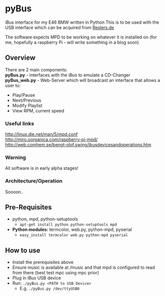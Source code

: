 pyBus
=====

iBus interface for my E46 BMW written in Python
This is to be used with the USB interface which can be acquired from [Reslers.de](http://www.reslers.de/IBUS/)

The software expects MPD to be working on whatever it is installed on (for me, hopefully a raspberry Pi - will write something in a blog soon)

## Overview
There are 2 main components:  
**pyBus.py** - interfaces with the iBus to emulate a CD-Changer  
**pyBus_web.py** - Web-Server which will broadcast an interface that allows a user to:  
* Play/Pause
* Next/Previous
* Modify Playlist
* View RPM, current speed

### Useful links
http://linux.die.net/man/5/mpd.conf   
http://miro.oorganica.com/raspberry-pi-mpd/   
http://web.comhem.se/bengt-olof.swing/ibusdevicesandoperations.htm   

### Warning
All software is in early alpha stages!

### Architecture/Operation
Soooon..

## Pre-Requisites
* python, mpd, python-setuptools
	* `apt-get install python python-setuptools mpd`
* **Python modules:** termcolor, web.py, python-mpd, pyserial
	* `easy_install termcolor web.py python-mpd pyserial`
## How to use
* Install the prerequisites above
* Ensure music is available at /music and that mpd is configured to read from there (best test mpc using mpc prior)
* Plug in iBus USB device
* Run: `./pyBus.py <PATH to USB Device>`
	* E.g. `./pyBus.py /dev/ttyUSB0`


